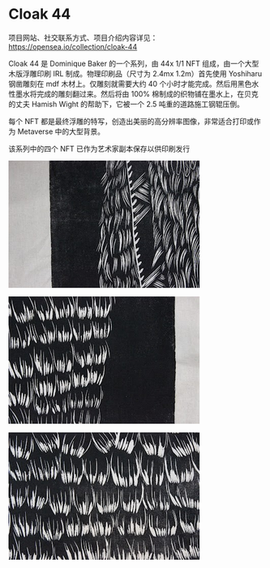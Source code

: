 # Cloak 44

项目网站、社交联系方式、项目介绍内容详见：https://opensea.io/collection/cloak-44

Cloak 44 是 Dominique Baker 的一个系列，由 44x 1/1 NFT 组成，由一个大型木版浮雕印刷 IRL 制成。物理印刷品（尺寸为 2.4mx 1.2m）首先使用 Yoshiharu 钢凿雕刻在 mdf 木材上。仅雕刻就需要大约 40 个小时才能完成。然后用黑色水性墨水将完成的雕刻翻过来。然后将由 100% 棉制成的织物铺在墨水上，在贝克的丈夫 Hamish Wight 的帮助下，它被一个 2.5 吨重的道路施工钢辊压倒。

每个 NFT 都是最终浮雕的特写，创造出美丽的高分辨率图像，非常适合打印或作为 Metaverse 中的大型背景。

该系列中的四个 NFT 已作为艺术家副本保存以供印刷发行

![nft](01.jpg)

![nft](02.jpg)

![nft](03.jpg)
